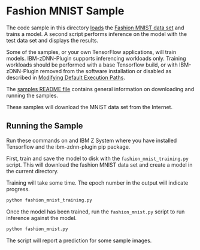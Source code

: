 # Fashion MNIST Sample

The code sample in this directory [loads](https://www.tensorflow.org/versions/r2.9/api_docs/python/tf/keras/datasets/fashion_mnist/load_data) the [Fashion MNIST data set](https://www.tensorflow.org/datasets/catalog/fashion_mnist) and trains a model. A second script performs inference on the model with the test data set and displays the results.

Some of the samples, or your own TensorFlow applications, will train models. IBM-zDNN-Plugin supports inferencing workloads only. Training workloads should be performed with a base Tensorflow build, or with IBM-zDNN-Plugin removed from the software installation or disabled as described in [Modifying Default Execution Paths](../../README.md#modifying-default-execution-paths).

The [samples README file](../README.md) contains general information on downloading and running the samples.

These samples will download the MNIST data set from the Internet.

## Running the Sample

Run these commands on and IBM Z System where you have installed Tensorflow and the ibm-zdnn-plugin pip package.

First, train and save the model to disk with the `fashion_mnist_training.py` script. This will download the fashion MNIST data set and create a model in the current directory.

Training will take some time. The epoch number in the output will indicate progress.

```bash
python fashion_mnist_training.py
```

Once the model has been trained, run the `fashion_mnist.py` script to run inference against the model.

```bash
python fashion_mnist.py
```

The script will report a prediction for some sample images.
